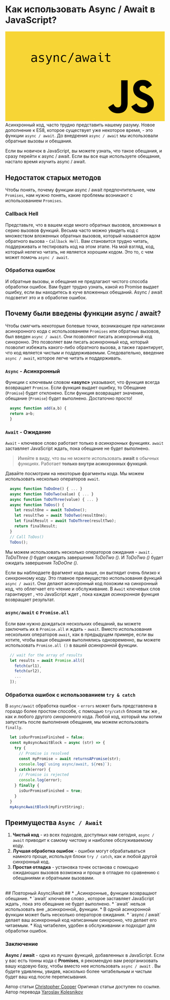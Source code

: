 # Как использовать Async / Await в JavaScript? #
![alt-текст](https://github.com/YaroslavW/trening-js/blob/master/Texts/Async-Await/img/async-await.jpg "Текст заголовка логотипа 1")
Асинхронный код, часто трудно представить нашему разуму.  Новое дополнение к ES8, которое существует уже некоторое время, - это функции `async / await`. До внедрения `async / await` мы использовали обратные вызовы и обещания.<br/>

Если вы новичок в JavaScript, вы можете узнать, что такое обещания, и сразу перейти к async / await. Если вы все еще используете обещания, настало время изучить async / await.<br/>

## Недостаток старых методов ##
Чтобы понять, почему функции async / await предпочтительнее, чем `Promises`, нам нужно понять, какие проблемы возникают с использованием `Promises`.<br/>

### Callback Hell ###
Представьте, что в вашем коде много обратных вызовов, вложенных в серию вызовов функций. Весьма часто можно увидеть код с множеством вложенных обратных вызовов, который называется адом обратного вызова - `Callback Hell`. Вам становится трудно читать, поддерживать и тестировать код на этом этапе. На мой взгляд, код, который нелегко читать, не является хорошим кодом. Это то, с чем может помочь `async / await`.<br/>

### Обработка ошибок ###
И обратные вызовы, и обещания не предлагают чистого способа обработки ошибок. Вам будет трудно узнать, какой из  Promise выдает ошибку, если вы находитесь в куче вложенных обещаний. Async / await подсветит это и в обработке ошибок.<br/>

## Почему были введены функции async / await? ##
Чтобы смягчить некоторые болевые точки, возникающие при написании асинхронного кода с использованием `Promises` или обратных вызовов, был введен `async / await`. Они позволяют писать асинхронный код синхронно. Это позволяет вам писать асинхронный код, который позволит избежать какого-либо обратного вызова, а также гарантирует, что код является чистым и поддерживаемым. Следовательно, введение `async / await`, которое легче читать и поддерживать.<br/>

### `Async` - Асинхронный ###
Функции с ключевым словом **«async»** указывают, что функция всегда возвращает `Promise`. Если функция выдает ошибку, то Обещание (`Promise`) будет отклонено. Если функция возвращает значение, обещание (`Promise`) будет выполнено. Достаточно просто!<br/>

```javascript
  async function add(a,b) {
  return a+b;
  }
```
### `Await` - Ожидание ###
`Await` - ключевое слово работает только в  _асинхронных_  функциях. `await`  заставляет JavaScript ждать, пока обещание не будет выполнено.<br/>
>Имейте в виду, что вы не можете использовать  **await**  в обычных функциях. Работает **только внутри  асинхронных  функций**.<br/>
>
Давайте посмотрим на некоторые фрагменты кода. Мы можем использовать несколько  операторов `await`.<br/>

```javascript
  async function ToDoOne() { ... }
  async function ToDoTwo(value) { ... }
  async function ToDoThree(value) { ... }
  async function ToDos() {
    let resultOne = await ToDoOne();
    let resultTwo = await ToDoTwo(resultOne);
    let finalResult = await ToDoThree(resultTwo);
    return finalResult;
  }
  // Call ToDos()
  ToDos();
```
Мы можем использовать несколько  операторов ожидания - `await` . _ToDoThree ()_ будет ожидать завершения  _ToDoTwo ()_. И _ToDoTwo ()_  будет ожидать завершения  _ToDoOne ()_. <br/>

Если вы наблюдаете фрагмент кода выше, он выглядит очень близко к синхронному коду. Это главное преимущество использования функций `async / await`. Они делают асинхронный код похожим на синхронный код, что облегчает его чтение и обслуживание. В  `Await`  ключевых слов гарантирует , что JavaScript ждет , пока каждая  _асинхронная_  функция возвращает результат.<br/>

### `async/await` c `Promise.all` ###
Если вам нужно дождаться нескольких обещаний, вы можете заключить их в  `Promise.all` и ждать - `await`. Вместо использования нескольких  операторов `await`,  как в предыдущем примере, если вы хотите, чтобы ваши обещания выполнялись одновременно, вы можете использовать  `Promise.all ()` в вашей  _асинхронной_  функции.

```javascript
  // wait for the array of results
  let results = await Promise.all([
    fetch(url1),
    fetch(url2),
    ...
  ]);
```
### Обработка ошибок с использованием `try & catch` ###
В `async/await` обработка ошибок - `еrrors` может быть представлена в гораздо более простом способе, с помощью `try/catch` блоков так же , как и любого другого _синхронного_ кода. Любой код, который мы хотим запустить после выполнения обещания, мы можем использовать  `finally`.

```javascript
  let isOurPromiseFinished = false;
  const myAsyncAwaitBlock = async (str) => {
    try {
      // Promise is resolved
      const myPromise = await returnsAPromise(str);
      console.log(`using async/await, ${res}`);
    } catch(error) {
      // Promise is rejected
      console.log(error);
    } finally {
      isOurPromiseFinished = true;
    }
  }
  myAsyncAwaitBlock(myFirstString);
```

## Преимущества `Async / Await` ##
1. **Чистый код** -  из всех подходов, доступных нам сегодня, `async / await` приводит к самому чистому и наиболее обслуживаемому коду.<br/>
2. **Лучшая обработка ошибок** -  ошибки могут обрабатываться намного проще, используя блоки `try / catch`, как и любой другой синхронный код.<br/>
3. **Простая отладка** -  установка точек останова с помощью  ожидающих  вызовов возможна и проще в отладке по сравнению с обещаниями и обратными вызовами.<br/>
<br/>
## Повторный Async/Await ##
* _Асинхронные_  функции возвращают обещание.
* `await`  ключевое слово , которое заставляет JavaScript ждать , пока это обещание не будет выполнено.
* `await` нельзя использовать вне _асинхронной_ функции.
* В одной асинхронной функции может быть несколько операторов ожидания.
* `async / await` делает ваш асинхронный код написанным синхронно, что делает его читаемым.
* Код читабелен, удобен в обслуживании и подходит для обработки ошибок.

### Заключение ###
**Async / await** - одна из лучших функций, добавленных в JavaScript. Если у вас есть тонны кода с **Promises**, я рекомендую вам реорганизовать вашу кодовую базу, чтобы вместо нее использовать  `async / await`  . Вы будете удивлены, увидев, насколько более читабельным и чистым будет ваш код после переписывания.<br/>

Автор статьи [Christopher Cooper](https://morioh.com/p/34f72ba9fd06/how-to-use-async-await-in-javascript) Оригинал статьи доступен по ссылке.<br/> Автор перевода [Yaroslav Kolesnikov](https://github.com/YaroslavW)
